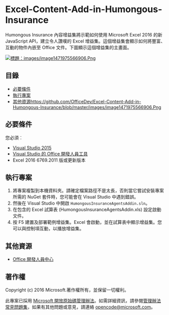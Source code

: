 
# <a name="excel-content-add-in-humongous-insurance"></a>Excel-Content-Add-in-Humongous-Insurance

Humongous Insurance 內容增益集將示範如何使用 Microsoft Excel 2016 的新 JavaScript API，建立令人讚嘆的 Excel 增益集。這個增益集會顯示如何將豐富、互動的物件內嵌至 Office 文件。下圖顯示這個增益集的主畫面。

[![標題：images/image1471975566906.Png](https://github.com/OfficeDev/Excel-Content-Add-in-Humongous-Insurance/blob/master/images/image1471975566906.Png)](https://github.com/OfficeDev/Excel-Content-Add-in-Humongous-Insurance/blob/master/images/image1471975566906.Png)

## <a name="table-of-contents"></a>目錄

*   [必要條件](#prerequisites)
*   [執行專案](#run-the-project)
*   [其他資源](#additional-resources)https://github.com/OfficeDev/Excel-Content-Add-in-Humongous-Insurance/blob/master/images/image1471975566906.Png

## <a name="prerequisites"></a>必要條件

您必須︰

*   [Visual Studio 2015](https://www.visualstudio.com/downloads/download-visual-studio-vs.aspx)
*   [Visual Studio 的 Office 開發人員工具](https://www.visualstudio.com/en-us/features/office-tools-vs.aspx)
*   Excel 2016 6769.2011 版或更新版本

## <a name="run-the-project"></a>執行專案

1.  將專案複製到本機資料夾。請確定檔案路徑不是太長，否則當它嘗試安裝專案所需的 NuGet 套件時，您可能會在 Visual Studio 中遇到錯誤。
2.  然後在 Visual Studio 中開啟 `HumongousInsuranceAgentsAddin.sln`。
3.  在包含的 Excel 試算表 (HumongousInsuranceAgentsAddin.xls) 設定啟動文件。
3.  按 F5 建置及部署範例增益集。Excel 會啟動，並在試算表中顯示增益集。您可以與控制項互動，以播放增益集。

## <a name="additional-resources"></a>其他資源

*   [Office 開發人員中心](http://dev.office.com/)

## <a name="copyright"></a>著作權

Copyright (c) 2016 Microsoft.著作權所有，並保留一切權利。


此專案已採用 [Microsoft 開放原始碼管理辦法](https://opensource.microsoft.com/codeofconduct/)。如需詳細資訊，請參閱[管理辦法常見問題集](https://opensource.microsoft.com/codeofconduct/faq/)，如果有其他問題或意見，請連絡 [opencode@microsoft.com](mailto:opencode@microsoft.com)。
